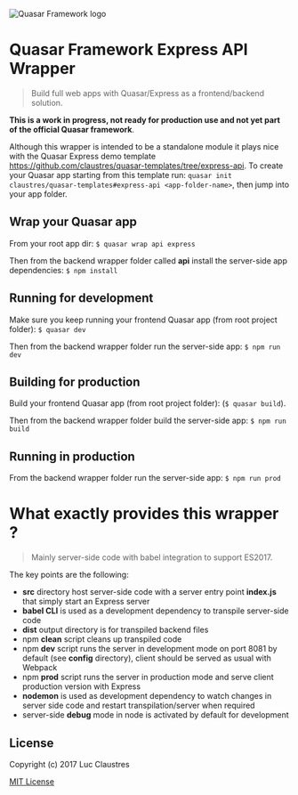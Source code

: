 ![Quasar Framework logo](http://quasar-framework.org/images/logo/xxhdpi.png)

# Quasar Framework Express API Wrapper
> Build full web apps with Quasar/Express as a frontend/backend solution.

**This is a work in progress, not ready for production use and not yet part of the official Quasar framework**.

Although this wrapper is intended to be a standalone module it plays nice with the Quasar Express demo template https://github.com/claustres/quasar-templates/tree/express-api. To create your Quasar app starting from this template run: `quasar init claustres/quasar-templates#express-api <app-folder-name>`, then jump into your app folder.

## Wrap your Quasar app
From your root app dir: `$ quasar wrap api express`

Then from the backend wrapper folder called **api** install the server-side app dependencies: `$ npm install`

## Running for development
Make sure you keep running your frontend Quasar app (from root project folder): `$ quasar dev`

Then from the backend wrapper folder run the server-side app: `$ npm run dev`

## Building for production
Build your frontend Quasar app (from root project folder): (`$ quasar build`).

Then from the backend wrapper folder build the server-side app: `$ npm run build`

## Running in production
From the backend wrapper folder run the server-side app: `$ npm run prod`

# What exactly provides this wrapper ?
> Mainly server-side code with babel integration to support ES2017.

The key points are the following:
- **src** directory host server-side code with a server entry point **index.js** that simply start an Express server
- **babel CLI** is used as a development dependency to transpile server-side code
- **dist** output directory is for transpiled backend files
- npm **clean** script cleans up transpiled code
- npm **dev** script runs the server in development mode on port 8081 by default (see **config** directory), client should be served as usual with Webpack
- npm **prod** script runs the server in production mode and serve client production version with Express
- **nodemon** is used as development dependency to watch changes in server side code and restart transpilation/server when required
- server-side **debug** mode in node is activated by default for development

## License

Copyright (c) 2017 Luc Claustres

[MIT License](http://en.wikipedia.org/wiki/MIT_License)
